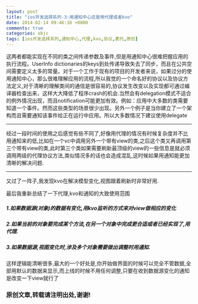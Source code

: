```yaml
---
layout: post
title: "ios开发选择系列-3:用通知中心还是用代理或者kvo"
date: 2014-02-14 09:46:16 +0800
comments: true
categories: objc
tags: [ios开发选择系列,通知中心,代理,kvo,协议,委托,原创]
---
```


这两者都能实现在不同的类之间传递参数及事件,但是用通知中心很难把握应用的执行流程。UserInfo dictionaries的keys到处传递导致失去了同步，而且在公共空间需要定义太多的常量。对于一个工作于现有的项目的开发者来说，如果过分的使用通知中心，那么很难理解应用的流程,所以我觉的一个命名好的协议以及协议方法定义,对于清晰的理解类间的通信是很容易的,协议发生改变以及实现都可通过编译器检查出来，这样大大降低了程序crash的机会.当然会有delegation模式不适合的例外情况出现，而且notification可能更加有效。例如：应用中大多数的类需要知道一个事件。然而这些类型的场景很少出现。另外一个例子是当你建立了一个架构而且需要通知该事件给正在运行中应用。所以大多数情况下建议使用delegate


- - -

经过一段时间的使用之后感觉有些不同了,好像用代理的情况有时候复杂度并不比用通知来的低,比如在一个vc中调用另外一个带有view的类,之后这个类又再调用第三个带有view的类,此时第三个类如果需要刷新最顶级的view的一些信息是就必须调用两级的代理协议方法,类似情况多的话也会造成混乱,这时候如果用通知能更加清晰的解决问题.


- - -


又过了一阵子,我发现kvo在解决模型变化,视图跟着刷新时非常好用.

最后我重新总结了一下代理,kvo和通知的大致使用范围
##### 1.如果数据源(对象)的数据有变化,用kvo监听的方式来对view做相应的变化
##### 2.如果当前的对象要完成某个方法,在另一个对象中完成更合适或者已经实现了,用代理.
##### 3.如果数据源,视图变化时,涉及多个对象需要做出调整时用通知.

这样逻辑能清晰很多,最大的一个好处是,你开始做界面的时候可以完全不管数据,全部用默认的数据来显示,而上线的时候不用任何调整,只要在收到数据源变化的通知是改变一下view就行了

### 原创文章,转载请注明出处,谢谢! ###
